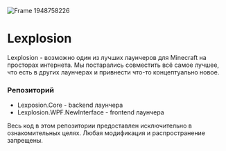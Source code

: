 ![Frame 1948758226](https://github.com/user-attachments/assets/714f3798-be6c-4d07-9c92-441467fc4f64)

# Lexplosion

Lexplosion - возможно один из лучших лаунчеров для Minecraft на просторах интернета. Мы постарались совместить всё самое лучшее, что есть в других лаунчерах и привнести что-то концептуально новое.

### Репозиторий
- Lexposion.Core - backend лаунчера
- Lexplosion.WPF.NewInterface - frontend лаунчера

Весь код в этом репозитории предоставлен исключительно в ознакомительных целях. Любая модификация и распространение запрещены.
